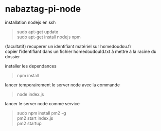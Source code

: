 # nabaztag-pi-node

installation nodejs en ssh 

> sudo apt-get update  
> sudo apt-get install nodejs npm

(facultatif) recuperer un identifiant matériel sur homedoudou.fr  
copier l'identifiant dans un fichier homedoudouId.txt à mettre à la racine du dossier

installer les dependances

> npm install

lancer temporairement le server node avec la commande

> node index.js  

lancer le server node comme service

> sudo npm install pm2 -g  
> pm2 start index.js  
> pm2 startup
